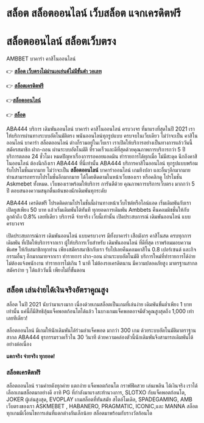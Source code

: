 # สล็อต สล็อตออนไลน์ เว็บสล็อต แจกเครดิตฟรี
<h1>สล็อตออนไลน์ สล็อตเว็บตรง </h1>
AMBBET บาคาร่า คาสิโนออนไลน์

👉 <b><a href="https://aba444.com/" rel="nofollow">สล็อต เว็บตรงไม่ผ่านเอเย่นต์ไม่มีขั้นต่ํา วอเลท</a><p></b>
👉 <b><a href="https://aba444.com/" rel="nofollow">สล็อตเครดิตฟรี</a><p></b>
👉<b><a href="https://aba444.com/" rel="nofollow">สล็อตออนไลน์</a><p></b>
👉<b> <a href="https://aba444.com/" rel="nofollow">สล็อต</a><p></b>

ABA444 บริการ เดิมพันออนไลน์ บาคาร่า คาสิโนออนไลน์ ครบวงจร ที่มาแรงที่สุดในปี 2021 เราให้บริการผ่านทางระบบอัตโนมัติตรง พนันออนไลน์ทุกรูปแบบ ครบจบในเว็บเดียว ไม่ว่าจะเป็น คาสิโนออนไลน์ บาคาร่า สล็อตออนไลน์ ต่างก็รวมอยู่ในเว็บเรา เราเปิดให้บริการอย่างเป็นทางการแล้ววันนี้ สมัครสมาชิก ฝาก-ถอน ผ่านระบบอัตโนมัติ ที่รวดเร็วและดีที่สุดด้วยคุณภาพการบริการกว่า 5 ปี บริการตลอด 24 ชั่วโมง หมดปัญหาเรื่องการรอคอยแอดมิน ทำรายการได้ทุกเมื่อ ไม่มีสะดุด นึกถึงคาสิโนออนไลน์ ต้องนึกถึงเรา ABA444 ที่นี่เท่านั้น
ABA444 บริการคาสิโนออนไลน์ ทุกรูปแบบพร้อมรับโปรโมชั่นมากมาย ไม่ว่าจะเป็น <b>สล็อตออนไลน์</b> บาคาร่าออนไลน์ เกมยิงปลา และอื่นๆอีกมากมาย ท่านสามารถทราบโปรโมชั่นอีกมากมาย ได้โดยติดตามในหน้าเว็บของเรา หรือคลิกดู โปรโมชั่น Askmebet ทั้งหมด. เว็บของเราพร้อมให้บริการ การันตีด้วย คุณภาพการบริการเว็บตรง มากกว่า 5 ปี ตอบสนองความสนุกตื่นเต้นของนักเดิมพันทุกระดับ

ABA444 เครดิตฟรี โปรดติดตามโปรโมชั่นนี้ผ่านทางหน้าเว็บไซต์หรือไลน์แอด เริ่มเดิมพันกับเรา เปิดยูสเพียง 50 บาท แล้วเริ่มเดิมพันได้ทันที ทุกยอดการเดิมพัน Ambbets คืนคอมมิชชั่นให้กับลูกค้าถึง 0.8% เลยทีเดียว บริการดี จ่ายจริง เว็บนี้เท่านั้น
เปิดประสบการณ์ เดิมพันออนไลน์ แบบครบวงจร

เปิดประสบการณ์การ เดิมพันออนไลน์ แบบครบวงจร มีทั้งบาคาร่า เสือมังกร คาสิโนสด ครบทุกการเดิมพัน ที่เปิดให้บริการจากเรา ผู้ให้บริการเว็บสำหรับ เดิมพันออนไลน์ ที่ดีที่สุด เราพร้อมมอบความพิเศษ ให้กับสมาชิกทุกท่าน เพียงสมัครสมาชิกกับเรา รับไปเลยคืนคอมคาสิโน 0.8 เปอร์เซนต์ และกิจกรรมอื่นๆ อีกมากมายจากเรา ทำรายการ ฝาก-ถอน ผ่านระบบอัตโนมัติ บริการใหม่ที่ทำรายการได้ง่าย ไม่ต้องแจ้งพนักงาน ทำรายการไม่เกิน 1 นาที ไม่ต้องรอเครดิตนาน มีความปลอดภัยสูง มาตรฐานสากล สมัครง่าย ๆ ได้แล้ววันนี้ เพียงไม่กี่ขั้นตอน
<p>
<h2>สล็อต เล่นง่ายได้เงินจริงอัตราคูณสูง</h2>
สล็อต ในปี 2021 นับว่ามาแรงมาก เนื่องด้วยเกมสล็อตเป็นเกมที่เล่นง่าย เดิมพันขั้นต่ำเพียง 1 บาทเท่านั้น แค่นี้ก็มีสิทธิลุ้นแจ็คพอตก้อนโตได้แล้ว ในบางเกมแจ็คพอตอาจมีตัวคูณสูงสุดถึง 1,000 เท่าเลยทีเดียว!

สล็อตออนไลน์ มีเกมให้นักเดิมพันได้ร่วมล่าแจ็คพอต มากว่า 300 เกม ด้วยระบบอัตโนมัติมาตราฐานสากล ABA444 ธุรกรรมรวดเร็วใน 30 วินาที ด้วยความคล่องตัวนี้นักเดิมพันจึงสามารถเดิมพันได้อย่างต่อเนื่อง<p>
<b>แตกจริง จ่ายจริง ทุกยอด!</b>
<p><h3>สล็อตเครดิตฟรี</h3>
สล็อตออนไลน์ รวมค่ายดังทุกค่าย แตกง่าย แจ็คพอตก้อนโต กราฟฟิคสวย เล่นเพลิน ได้เงินจริง เราได้เลือกเกมสล็อตมาอย่างดี อาทิ PG ที่กำลังมาแรงสะท้านวงการ, SLOTXO กับแจ็คพอตก้อนโต, JOKER ผู้เล่นสูงสุด, EVOPLAY เกมสล็อตที่ทันสมัย สไตล์โมเดิล, SPADEGAMING, AMB เว็บตรงของเรา ASKMEBET ,
HABANERO, PRAGMATIC, ICONIC,และ MANNA สล็อต ทุกเกมมีเงื่อนไขการเล่นที่แตกต่างกันเล็กน้อย สล็อตมาพร้อมกับรางวัลก้อนโต
